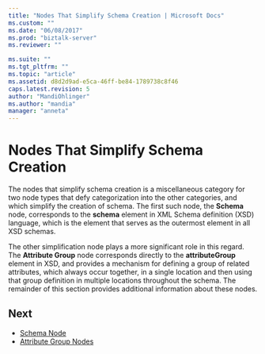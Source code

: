 ```yaml
---
title: "Nodes That Simplify Schema Creation | Microsoft Docs"
ms.custom: ""
ms.date: "06/08/2017"
ms.prod: "biztalk-server"
ms.reviewer: ""

ms.suite: ""
ms.tgt_pltfrm: ""
ms.topic: "article"
ms.assetid: d8d2d9ad-e5ca-46ff-be84-1789738c8f46
caps.latest.revision: 5
author: "MandiOhlinger"
ms.author: "mandia"
manager: "anneta"
---
```

# Nodes That Simplify Schema Creation
The nodes that simplify schema creation is a miscellaneous category for two node types that defy categorization into the other categories, and which simplify the creation of schema. The first such node, the **Schema** node, corresponds to the **schema** element in XML Schema definition (XSD) language, which is the element that serves as the outermost element in all XSD schemas.  
  
 The other simplification node plays a more significant role in this regard. The **Attribute Group** node corresponds directly to the **attributeGroup** element in XSD, and provides a mechanism for defining a group of related attributes, which always occur together, in a single location and then using that group definition in multiple locations throughout the schema. The remainder of this section provides additional information about these nodes.  
  
## Next
- [Schema Node](schema-node.md)  
-   [Attribute Group Nodes](../core/attribute-group-nodes.md)